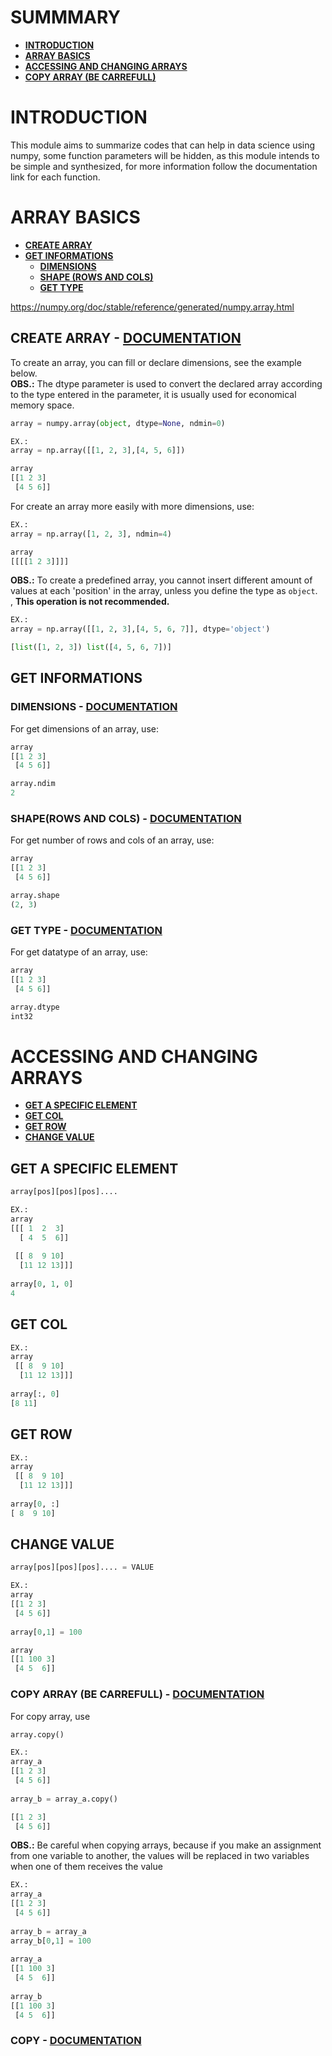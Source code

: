 

# SUMMMARY
- **[INTRODUCTION](#introduction)**
- **[ARRAY BASICS](#array-basics)**
- **[ACCESSING AND CHANGING ARRAYS](#accessing-and-changing-arrays)**
- **[COPY ARRAY (BE CARREFULL)](#copy-array-be-carrefull---documentation)**





# INTRODUCTION
This module aims to summarize codes that can help in data science using numpy, some function parameters will be hidden, as this module intends to be simple and synthesized, for more information follow the documentation link for each function.



# ARRAY BASICS
- **[CREATE ARRAY](#create-array---documentation)**
- **[GET INFORMATIONS](#get-informations)**
  - **[DIMENSIONS](#dimensions---documentation)**
  - **[SHAPE (ROWS AND COLS)](#shaperows-and-cols---documentation)**
  - **[GET TYPE](#get-type---documentation)**


https://numpy.org/doc/stable/reference/generated/numpy.array.html
## CREATE ARRAY - **[DOCUMENTATION](https://numpy.org/doc/stable/reference/generated/numpy.array.html)**
To create an array, you can fill or declare dimensions, see the example below.<br>
**OBS.:** The dtype parameter is used to convert the declared array according to the type entered in the parameter, it is usually used for economical memory space.
```python
array = numpy.array(object, dtype=None, ndmin=0)

EX.:
array = np.array([[1, 2, 3],[4, 5, 6]])

array
[[1 2 3]
 [4 5 6]]
```
For create an array more easily with more dimensions, use:
```python
EX.:
array = np.array([1, 2, 3], ndmin=4)

array
[[[[1 2 3]]]]
```
**OBS.:** To create a predefined array, you cannot insert different amount of values at each 'position' in the array, unless you define the type as ```object```.<br>,
**This operation is not recommended.**
```python
EX.:
array = np.array([[1, 2, 3],[4, 5, 6, 7]], dtype='object')

[list([1, 2, 3]) list([4, 5, 6, 7])]
```

## GET INFORMATIONS

### DIMENSIONS - **[DOCUMENTATION](https://numpy.org/doc/stable/reference/generated/numpy.ndarray.ndim.html)**
For get dimensions of an array, use:
```python
array
[[1 2 3]
 [4 5 6]]

array.ndim
2
```
### SHAPE(ROWS AND COLS) - **[DOCUMENTATION](https://numpy.org/doc/stable/reference/generated/numpy.ndarray.shape.html)**
For get number of rows and cols of an array, use:
```python
array
[[1 2 3]
 [4 5 6]]

array.shape
(2, 3)
```
### GET TYPE - **[DOCUMENTATION](https://numpy.org/doc/stable/reference/generated/numpy.ndarray.dtype.html)**
For get datatype of an array, use:
```python
array
[[1 2 3]
 [4 5 6]]

array.dtype
int32
```


# ACCESSING AND CHANGING ARRAYS
- **[GET A SPECIFIC ELEMENT](#get-a-specific-element)**
- **[GET COL](#get-col)**
- **[GET ROW](#get-row)**
- **[CHANGE VALUE](#change-value)**

## GET A SPECIFIC ELEMENT
```python
array[pos][pos][pos]....

EX.:
array
[[[ 1  2  3]
  [ 4  5  6]]
  
 [[ 8  9 10]
  [11 12 13]]]
 
array[0, 1, 0]
4
```
## GET COL
```python
EX.:
array
 [[ 8  9 10]
  [11 12 13]]]
 
array[:, 0]
[8 11]

```
## GET ROW
```python
EX.:
array
 [[ 8  9 10]
  [11 12 13]]]
 
array[0, :]
[ 8  9 10]
```

## CHANGE VALUE
```python
array[pos][pos][pos].... = VALUE

EX.:
array
[[1 2 3]
 [4 5 6]]
 
array[0,1] = 100 

array
[[1 100 3]
 [4 5  6]]

```
### COPY ARRAY (BE CARREFULL) - **[DOCUMENTATION](https://numpy.org/doc/stable/reference/generated/numpy.copy.html)**
For copy array, use
```python
array.copy()

EX.:
array_a
[[1 2 3]
 [4 5 6]]
 
array_b = array_a.copy()

[[1 2 3]
 [4 5 6]]
```
**OBS.:** Be careful when copying arrays, because if you make an assignment from one variable to another, the values ​​will be replaced in two variables when one of them receives the value
```python
EX.:
array_a
[[1 2 3]
 [4 5 6]]
 
array_b = array_a
array_b[0,1] = 100 
 
array_a
[[1 100 3]
 [4 5  6]]
 
array_b
[[1 100 3]
 [4 5  6]]

```
### COPY  - **[DOCUMENTATION]()**
```python


```






